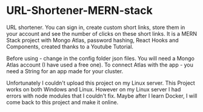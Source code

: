 # URL-Shortener-MERN-stack
URL shortener. You can sign in, create custom short links, store them in your account and see the number of clicks on these short links. It is a MERN Stack project with Mongo Atlas, password hashing, React Hooks and Components, created thanks to a Youtube Tutorial.

Before using - change in the config folder json files. You will need a Mongo Atlas account (I have used a free one). To connect Atlas with the app - you need a String for an app made for your cluster.

Unfortunately I couldn't upload this project on my Linux server. This Project works on both Windows and Linux. However on my Linux server I had errors with node modules that I couldn't fix. Maybe after I learn Docker, I will come back to this project and make it online.
